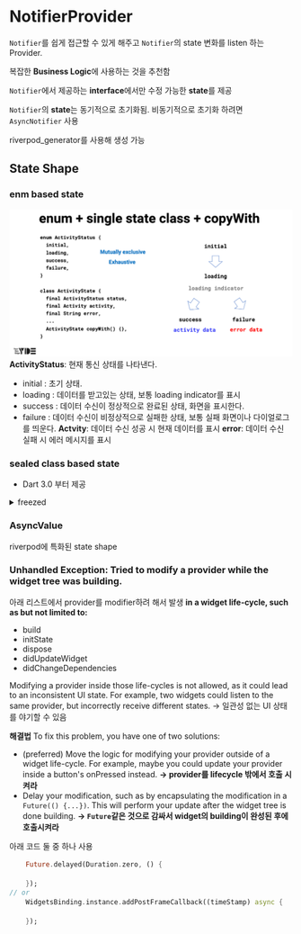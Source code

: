 # NotifierProvider
 `Notifier`를 쉽게 접근할 수 있게 해주고 `Notifier`의 state 변화를 listen 하는 Provider.
 
복잡한 **Business Logic**에 사용하는 것을 추천함

`Notifier`에서 제공하는 **interface**에서만 수정 가능한 **state**를 제공

`Notifier`의 **state**는 동기적으로 초기화됨. 비동기적으로 초기화 하려면 `AsyncNotifier` 사용

riverpod_generator를 사용해 생성 가능
  

## State Shape 
### enm based state
![img.png](img.png)
**ActivityStatus**: 현재 통신 상태를 나타낸다.
  - initial : 초기 상태.
  - loading : 데이터를 받고있는 상태, 보통 loading indicator를 표시 
  - success : 데이터 수신이 정상적으로 완료된 상태, 화면을 표시한다. 
  - failure : 데이터 수신이 비정상적으로 실패한 상태, 보통 실패 화면이나 다이얼로그를 띄운다.
**Actvity**: 데이터 수신 성공 시 현재 데이터를 표시
**error**: 데이터 수신 실패 시 에러 메시지를 표시

### sealed class based state
  - Dart 3.0 부터 제공
<details>
<summary>freezed</summary>

![img_1.png](img_1.png)
freezed에서는 자체적으로 sealed/union class를 제공하는데, dart에서 이제 제공하므로 사용할 필요가 없음
</details>


### AsyncValue
riverpod에 특화된 state shape



### Unhandled Exception: Tried to modify a provider while the widget tree was building.
아래 리스트에서 provider를 modifier하려 해서 발생
**in a widget life-cycle, such as but not limited to:**
- build
- initState
- dispose
- didUpdateWidget
- didChangeDependencies
      
Modifying a provider inside those life-cycles is not allowed, as it could
lead to an inconsistent UI state. For example, two widgets could listen to the
same provider, but incorrectly receive different states.
-> 일관성 없는 UI 상태를 야기할 수 있음
                                
**해결법** 
  To fix this problem, you have one of two solutions:
  - (preferred) Move the logic for modifying your provider outside of a widget
    life-cycle. For example, maybe you could update your provider inside a button's
    onPressed instead.
  **-> provider를 lifecycle 밖에서 호출 시켜라**
  - Delay your modification, such as by encapsulating the modification
    in a `Future(() {...})`.
    This will perform your update after the widget tree is done building.
  **-> `Future`같은 것으로 감싸서 widget의 building이 완성된 후에 호출시켜라**

 
아래 코드 둘 중 하나 사용
```dart
    Future.delayed(Duration.zero, () {
      
    });
// or
    WidgetsBinding.instance.addPostFrameCallback((timeStamp) async {
      
    });

```